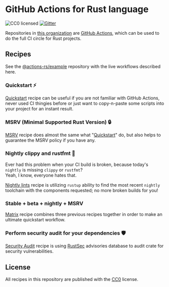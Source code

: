 # GitHub Actions for Rust language

![CC0 licensed](https://img.shields.io/github/license/actions-rs/meta)
[![Gitter](https://badges.gitter.im/actions-rs/community.svg)](https://gitter.im/actions-rs/community)

Repositories in [this organization](https://github.com/actions-rs) are [GitHub Actions](https://github.com/features/actions), which can be used to do the full CI circle for Rust projects.

## Recipes

See the [@actions-rs/example](https://github.com/actions-rs/example) repository
with the live workflows described here.

### Quickstart ⚡

[Quickstart](./recipes/quickstart.md) recipe can be useful
if you are not familiar with GitHub Actions, never used CI thingies before
or just want to copy-n-paste some scripts into your project for an instant result.

### MSRV (Minimal Supported Rust Version) 🔒

[MSRV](./recipes/msrv.md) recipe does almost the same what "[Quickstart](#quickstart)" do,
but also helps to guarantee the MSRV policy if you have any.

### Nightly clippy and rustfmt 📎

Ever had this problem when your CI build is broken,
because today's `nightly` is missing `clippy` or `rustfmt`?\
Yeah, I know, everyone hates that.

[Nightly lints](./recipes/nightly-lints.md) recipe is utilizing `rustup` ability
to find the most recent `nightly` toolchain with the components requested;
no more broken builds for you!

### Stable + beta + nightly + MSRV

[Matrix](./recipes/matrix.md) recipe combines three previous recipes together
in order to make an ultimate quickstart workflow.

### Perform security audit for your dependencies 🛡️

[Security Audit](./recipes/security-audit.md) recipe is using [RustSec](https://rustsec.org/)
advisories database to audit crate for security vulnerabilities.

## License

All recipes in this repository are published with the [CC0](./LICENSE) license.
